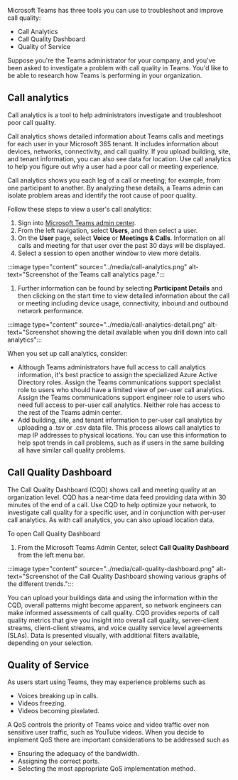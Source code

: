 Microsoft Teams has three tools you can use to troubleshoot and improve call quality:

- Call Analytics
- Call Quality Dashboard
- Quality of Service

Suppose you're the Teams administrator for your company, and you've been asked to investigate a problem with call quality in Teams. You'd like to be able to research how Teams is performing in your organization.

## Call analytics

Call analytics is a tool to help administrators investigate and troubleshoot poor call quality.

Call analytics shows detailed information about Teams calls and meetings for each user in your Microsoft 365 tenant. It includes information about devices, networks, connectivity, and call quality. If you upload building, site, and tenant information, you can also see data for location. Use call analytics to help you figure out why a user had a poor call or meeting experience.

Call analytics shows you each leg of a call or meeting; for example, from one participant to another. By analyzing these details, a Teams admin can isolate problem areas and identify the root cause of poor quality.

Follow these steps to view a user's call analytics:

1. Sign into [Microsoft Teams admin center](https://admin.teams.microsoft.com/).
1. From the left navigation, select **Users**, and then select a user.
1. On the **User** page, select **Voice** or **Meetings & Calls**.  Information on all calls and meeting for that user over the past 30 days will be displayed.
1. Select a session to open another window to view more details.

:::image type="content" source="../media/call-analytics.png" alt-text="Screenshot of the Teams call analytics page.":::

1. Further information can be found by selecting **Participant Details** and then clicking on the start time to view detailed information about the call or meeting including device usage, connectivity, inbound and outbound network performance.

:::image type="content" source="../media/call-analytics-detail.png" alt-text="Screenshot showing the detail available when you drill down into call analytics":::

When you set up call analytics, consider:

- Although Teams administrators have full access to call analytics information, it's best practice to assign the specialized Azure Active Directory roles. Assign the Teams communications support specialist role to users who should have a limited view of per-user call analytics. Assign the Teams communications support engineer role to users who need full access to per-user call analytics. Neither role has access to the rest of the Teams admin center.
- Add building, site, and tenant information to per-user call analytics by uploading a .tsv or .csv data file. This process allows call analytics to map IP addresses to physical locations. You can use this information to help spot trends in call problems, such as if users in the same building all have similar call quality problems.

## Call Quality Dashboard

The Call Quality Dashboard (CQD) shows call and meeting quality at an organization level. CQD has a near-time data feed providing data within 30 minutes of the end of a call. Use CQD to help optimize your network, to investigate call quality for a specific user, and in conjunction with per-user call analytics. As with call analytics, you can also upload location data.

To open Call Quality Dashboard

1. From the Microsoft Teams Admin Center, select **Call Quality Dashboard** from the left menu bar.

:::image type="content" source="../media/call-quality-dashboard.png" alt-text="Screenshot of the Call Quality Dashboard showing various graphs of the different trends.":::

You can upload your buildings data and using the information within the CQD, overall patterns might become apparent, so network engineers can make informed assessments of call quality. CQD provides reports of call quality metrics that give you insight into overall call quality, server-client streams, client-client streams, and voice quality service level agreements (SLAs). Data is presented visually, with additional filters available, depending on your selection.

## Quality of Service

As users start using  Teams, they may experience problems such as

- Voices breaking up in calls.
- Videos freezing.
- Videos becoming pixelated.

A QoS controls the priority of Teams voice and video traffic over non sensitive user traffic, such as YouTube videos.  When you decide to implement QoS there are important considerations to be addressed such as

- Ensuring the adequacy of the bandwidth.
- Assigning the correct ports.
- Selecting the most appropriate QoS implementation method.

